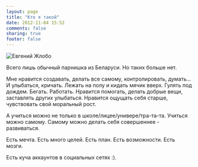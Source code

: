 ```yaml
---
layout: page
title: "Кто я такой"
date: 2012-11-04 15:52
comments: false
sharing: true
footer: false
---
```


<img class="face" src="{{ root_url }}/images/evgenyzhlobo.jpg" alt="Евгений Жлобо" title="Евгений Жлобо">

Всего лишь обычный парнишка из Беларуси. Но таких больше нет.

Мне нравится создавать, делать все самому, контролировать, думать... И улыбаться, кричать. Лежать на полу и кидать мячик вверх. Гулять под дождем. Бегать. Работать. Нравится помогать, делать добрые вещи, заставлять других улыбаться. Нравится ощущать себя старше, чувствовать свой моральный рост.

А учиться можно не только в школе/лицее/универе/тра-та-та. Учиться можно самому. Самому можно делать себя совершеннее - развиваться.

Есть мечта. Есть много целей. Есть план. Есть возможности. Есть мозги.

Есть куча аккаунтов в социальных сетях :).

<div class="socialaccounts">
	<a href="https://www.facebook.com/evgeny.zhlobo" rel="fb" title="Евгений Жлобо в фэйсбуке"></a>
	<a href="http://twitter.com/EvgenyZhlobo" rel="twitter" title="Евгений Жлобо в твиттере"></a>
	<a href="http://vk.com/evgeny.zhlobo" rel="vk" title="Евгений Жлобо во вконтактике"></a>
	<a href="http://instagram.com/longlime" rel="instagram" title="Евгений Жлобо в инстаграме"></a>
	<a href="https://foursquare.com/evgenyzhlobo" rel="4sq" title="Евгений Жлобо в форсквере"></a>
	<a href="https://plus.google.com/103238300991199468390?rel=author" rel="gplus" title="Евгений Жлобо в гугл+"></a>
	<a href="http://www.linkedin.com/in/longlime" rel="linkedin" title="Евгений Жлобо на линкедин"></a>
	<a href="https://github.com/EvgenyZhlobo" rel="github" title="Евгений Жлобо на гитхабе"></a>
</div>
